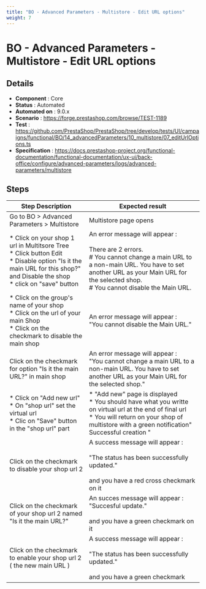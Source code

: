 ```yaml
---
title: "BO - Advanced Parameters - Multistore - Edit URL options"
weight: 7
---
```


# BO - Advanced Parameters - Multistore - Edit URL options
## Details
* **Component** : Core
* **Status** : Automated
* **Automated on** : 9.0.x
* **Scenario** : https://forge.prestashop.com/browse/TEST-1189
* **Test** : https://github.com/PrestaShop/PrestaShop/tree/develop/tests/UI/campaigns/functional/BO/14_advancedParameters/10_multistore/07_editUrlOptions.ts
* **Specification** : https://docs.prestashop-project.org/functional-documentation/functional-documentation/ux-ui/back-office/configure/advanced-parameters/logs/advanced-parameters/multistore

## Steps
| Step Description | Expected result |
| ----- | ----- |
| Go to BO > Advanced Parameters > Multistore | Multistore page opens |
| * Click on your shop 1 url in Multitsore Tree <br> * Click button Edit<br> * Disable option "Is it the main URL for this shop?" and Disable the shop<br> * click on "save" button | An error message will appear : <br><br>There are 2 errors.<br> # You cannot change a main URL to a non-main URL. You have to set another URL as your Main URL for the selected shop.<br> # You cannot disable the Main URL. |
| * Click on the group's name of your shop<br> * Click on the url of your main Shop<br> * Click on the checkmark to disable the main shop | An error message will appear : <br> "You cannot disable the Main URL." |
| Click on the checkmark for option "Is it the main URL?" in main shop | An error message will appear : <br> "You cannot change a main URL to a non-main URL. You have to set another URL as your Main URL for the selected shop." |
| * Click on "Add new url"<br> * On "shop url" set the virtual url<br> * Clic on "Save" button in the "shop url" part | * "Add new" page is displayed <br> * You should have what you writte on virtual url at the end of final url<br> * You will return on your shop of multistore with a green notification" Successful creation " |
| Click on the checkmark to disable your shop url 2 | A success message will appear :<br><br>"The status has been successfully updated."<br><br>and you have a red cross checkmark on it |
| Click on the checkmark of your shop url 2 named "Is it the main URL?" | An succes message will appear : <br> "Succesful update."<br><br>and you have a green checkmark on it |
| Click on the checkmark to enable your shop url 2 ( the new main URL ) | A success message will appear :<br><br>"The status has been successfully updated."<br><br>and you have a green checkmark |
